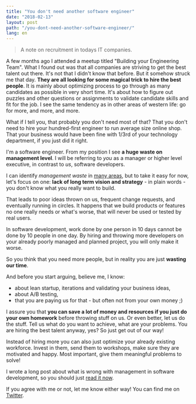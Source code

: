 ```yaml
---
title: "You don't need another software engineer"
date: "2018-02-13"
layout: post
path: "/you-dont-need-another-software-engineer/"
lang: en
---
```


> A note on recruitment in todays IT companies.

A few months ago I attended a meetup titled "Building your Engineering Team". What I found out was that all companies are striving to get the best talent out there. It's not that I didn't know that before. But it somehow struck me that day. **They are all looking for some magical trick to hire the best people**. It is mainly about optimizing process to go through as many candidates as possible in very short time. It's about how to figure out puzzles and other questions or assignments to validate candidate skills and fit for the job. I see the same tendency as in other areas of western life: go for more, and more, and more.

What if I tell you, that probably you don't need most of that? That you don't need to hire your hundred-first engineer to run average size online shop. That your business would have been fine with 1/3rd of your technology department, if you just did it right.

I'm a software engineer. From my position I see **a huge waste on management level**. I will be referring to *you* as a manager or higher level executive, in contrast to *us*, software developers.

I can identify *management waste* in [many areas](/what-is-wrong-with-software-development-management/), but to take it easy for now, let's focus on one: **lack of long term vision and strategy** - in plain words - you don't know what you really want to build.

That leads to poor ideas thrown on us, frequent change requests, and eventually running in circles. It happens that we build products or features no one really needs or what's worse, that will never be used or tested by real users.

In software development, work done by one person in 10 days cannot be done by 10 people in one day. By hiring and throwing more developers on your already poorly managed and planned project, you will only make it worse.

So you think that you need more people, but in reality you are just **wasting our time**.

And before you start arguing, believe me, I know:
- about lean startup, iterations and validating your business ideas,
- about A/B testing,
- that you are paying us for that - but often not from your own money ;)

I assure you that **you can save a lot of money and resources if you just do your own homework** before throwing stuff on us. Or even better, let us do the stuff. Tell us what do you want to achieve, what are your problems. You are hiring the best talent anyway, yes? So just get out of our way!

Instead of hiring more you can also just optimize your already existing workforce. Invest in them, send them to workshops, make sure they are motivated and happy. Most important, give them meaningful problems to solve!

I wrote a long post about what is wrong with management in software development, so you should just
[read it now](/what-is-wrong-with-software-development-management/).

If you agree with me or not, let me know either way! You can find me on [Twitter](http://twitter.com/krzysu).
